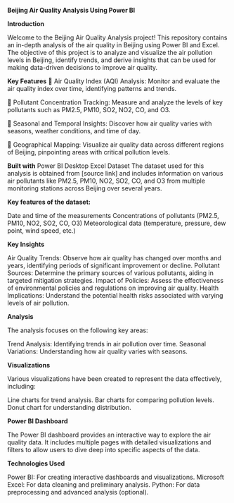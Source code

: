 **Beijing Air Quality Analysis Using Power BI**

**Introduction**

Welcome to the Beijing Air Quality Analysis project! This repository contains an in-depth analysis of the air quality in Beijing using Power BI and Excel. The objective of this project is to analyze and visualize the air pollution levels in Beijing, identify trends, and derive insights that can be used for making data-driven decisions to improve air quality.

**Key Features**
📌 Air Quality Index (AQI) Analysis: Monitor and evaluate the air quality index over time, identifying patterns and trends.

📌 Pollutant Concentration Tracking: Measure and analyze the levels of key pollutants such as PM2.5, PM10, SO2, NO2, CO, and O3.

📌 Seasonal and Temporal Insights: Discover how air quality varies with seasons, weather conditions, and time of day.

📌 Geographical Mapping: Visualize air quality data across different regions of Beijing, pinpointing areas with critical pollution levels.

**Built with**
Power BI Desktop
Excel
Dataset
The dataset used for this analysis is obtained from [source link] and includes information on various air pollutants like PM2.5, PM10, NO2, SO2, CO, and O3 from multiple monitoring stations across Beijing over several years.

**Key features of the dataset:**

Date and time of the measurements
Concentrations of pollutants (PM2.5, PM10, NO2, SO2, CO, O3)
Meteorological data (temperature, pressure, dew point, wind speed, etc.)


**Key Insights**

Air Quality Trends: Observe how air quality has changed over months and years, identifying periods of significant improvement or decline.
Pollutant Sources: Determine the primary sources of various pollutants, aiding in targeted mitigation strategies.
Impact of Policies: Assess the effectiveness of environmental policies and regulations on improving air quality.
Health Implications: Understand the potential health risks associated with varying levels of air pollution.


**Analysis**

The analysis focuses on the following key areas:

Trend Analysis: Identifying trends in air pollution over time.
Seasonal Variations: Understanding how air quality varies with seasons.


**Visualizations**

Various visualizations have been created to represent the data effectively, including:

Line charts for trend analysis.
Bar charts for comparing pollution levels.
Donut chart for understanding distribution.

**Power BI Dashboard**

The Power BI dashboard provides an interactive way to explore the air quality data. It includes multiple pages with detailed visualizations and filters to allow users to dive deep into specific aspects of the data.

**Technologies Used**

Power BI: For creating interactive dashboards and visualizations.
Microsoft Excel: For data cleaning and preliminary analysis.
Python: For data preprocessing and advanced analysis (optional).
